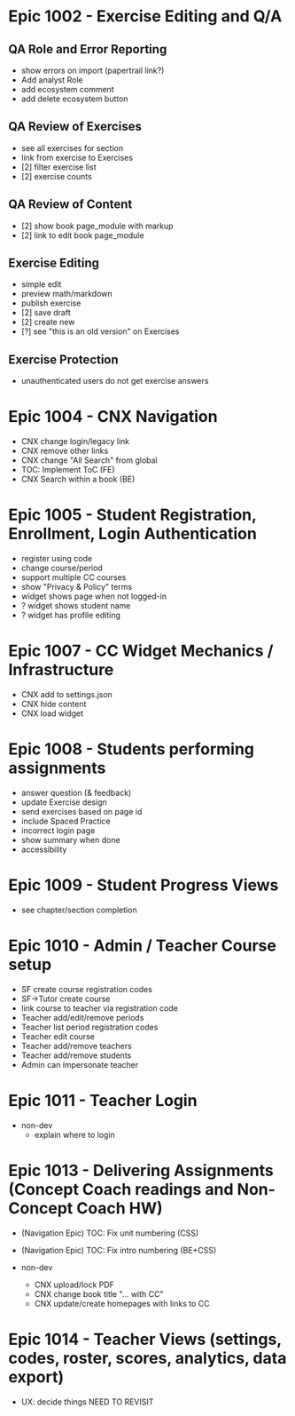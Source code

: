 # Epic 1002 - Exercise Editing and Q/A

## QA Role and Error Reporting
- show errors on import (papertrail link?)
- Add analyst Role
- add ecosystem comment
- add delete ecosystem button

## QA Review of Exercises
- see all exercises for section
- link from exercise to Exercises
- [2] filter exercise list
- [2] exercise counts


## QA Review of Content

- [2] show book page_module with markup
- [2] link to edit book page_module


## Exercise Editing

- simple edit
- preview math/markdown
- publish exercise
- [2] save draft
- [2] create new
- [?] see "this is an old version" on Exercises


## Exercise Protection

- unauthenticated users do not get exercise answers



# Epic 1004 - CNX Navigation

- CNX change login/legacy link
- CNX remove other links
- CNX change "All Search" from global
- TOC: Implement ToC (FE)
- CNX Search within a book (BE)


# Epic 1005 - Student Registration, Enrollment, Login Authentication

- register using code
- change course/period
- support multiple CC courses
- show "Privacy & Policy" terms
- widget shows page when not logged-in
- ? widget shows student name
- ? widget has profile editing



# Epic 1007 - CC Widget Mechanics / Infrastructure 

- CNX add to settings.json
- CNX hide content
- CNX load widget


# Epic 1008 - Students performing assignments

- answer question (& feedback)
- update Exercise design
- send exercises based on page id
- include Spaced Practice
- incorrect login page
- show summary when done
- accessibility


# Epic 1009 - Student Progress Views

- see chapter/section completion 


# Epic 1010 - Admin / Teacher Course setup

- SF create course registration codes
- SF->Tutor create course
- link course to teacher via registration code
- Teacher add/edit/remove periods
- Teacher list period registration codes
- Teacher edit course
- Teacher add/remove teachers
- Teacher add/remove students
- Admin can impersonate teacher


# Epic 1011 - Teacher Login 

- non-dev
  - explain where to login


# Epic 1013 - Delivering Assignments (Concept Coach readings and Non-Concept Coach HW)

- (Navigation Epic) TOC: Fix unit numbering (CSS)
- (Navigation Epic) TOC: Fix intro numbering (BE+CSS)

- non-dev
  - CNX upload/lock PDF
  - CNX change book title "... with CC"
  - CNX update/create homepages with links to CC


# Epic 1014 - Teacher Views (settings, codes, roster, scores, analytics, data export)

- UX: decide things
NEED TO REVISIT

